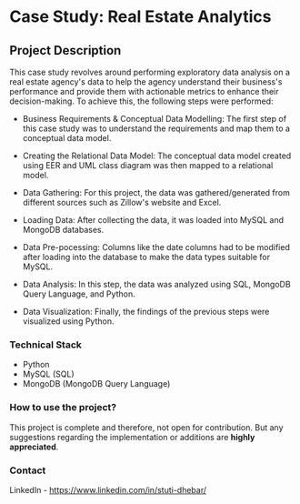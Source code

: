 # Case Study: Real Estate Analytics

## Project Description

This case study revolves around performing exploratory data analysis on a real estate agency's data to help the agency understand their business's performance and provide them with actionable metrics to enhance their decision-making. 
To achieve this, the following steps were performed: 

* Business Requirements & Conceptual Data Modelling: The first step of this case study was to understand the requirements and map them to a conceptual data model.

* Creating the Relational Data Model: The conceptual data model created using EER and UML class diagram was then mapped to a relational model.     

* Data Gathering: For this project, the data was gathered/generated from different sources such as Zillow's website and Excel. 

* Loading Data: After collecting the data, it was loaded into MySQL and MongoDB databases.

* Data Pre-pocessing: Columns like the date columns had to be modified after loading into the database to make the data types suitable for MySQL. 

* Data Analysis: In this step, the data was analyzed using SQL, MongoDB Query Language, and Python. 

* Data Visualization: Finally, the findings of the previous steps were visualized using Python.     

### Technical Stack

* Python 
* MySQL (SQL)  
* MongoDB (MongoDB Query Language)

### How to use the project?

This project is complete and therefore, not open for contribution. But any suggestions regarding the implementation or additions are **highly appreciated**.

### Contact 

LinkedIn - https://www.linkedin.com/in/stuti-dhebar/
